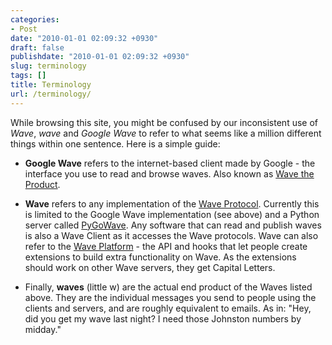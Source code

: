 ```yaml
---
categories:
- Post
date: "2010-01-01 02:09:32 +0930"
draft: false
publishdate: "2010-01-01 02:09:32 +0930"
slug: terminology
tags: []
title: Terminology
url: /terminology/
---
```

While browsing this site, you might be confused by our inconsistent use
of *Wave*, *wave* and *Google Wave* to refer to what seems like a
million different things within one sentence. Here is a simple guide:

-   **Google Wave** refers to the internet-based client made by Google -
    the interface you use to read and browse waves. Also known as [Wave
    the Product](//the.geekorium.com.au/wave-the-product/).

-   **Wave** refers to any implementation of the [Wave
    Protocol](//the.geekorium.com.au/wave-the-protocol/). Currently this
    is limited to the Google Wave implementation (see above) and a
    Python server called [PyGoWave](http://github.com/p2k/pygowave). Any
    software that can read and publish waves is also a Wave Client as it
    accesses the Wave protocols. Wave can also refer to the [Wave
    Platform](//the.geekorium.com.au/wave-the-platform/) - the API and
    hooks that let people create extensions to build extra functionality
    on Wave. As the extensions should work on other Wave servers, they
    get Capital Letters.

-   Finally, **waves** (little w) are the actual end product of the
    Waves listed above. They are the individual messages you send to
    people using the clients and servers, and are roughly equivalent
    to emails. As in: "Hey, did you get my wave last night? I need those
    Johnston numbers by midday."

